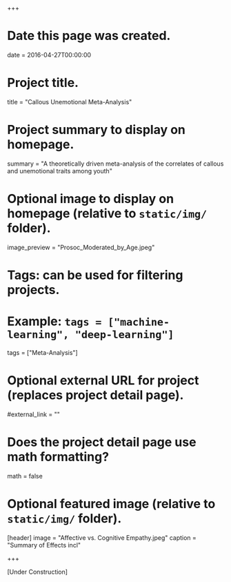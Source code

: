 +++
# Date this page was created.
date = 2016-04-27T00:00:00

# Project title.
title = "Callous Unemotional Meta-Analysis"

# Project summary to display on homepage.
summary = "A theoretically driven meta-analysis of the correlates of callous and unemotional traits among youth"

# Optional image to display on homepage (relative to `static/img/` folder).
image_preview = "Prosoc_Moderated_by_Age.jpeg"

# Tags: can be used for filtering projects.
# Example: `tags = ["machine-learning", "deep-learning"]`
tags = ["Meta-Analysis"]

# Optional external URL for project (replaces project detail page).
#external_link = ""

# Does the project detail page use math formatting?
math = false

# Optional featured image (relative to `static/img/` folder).
[header]
image = "Affective vs. Cognitive Empathy.jpeg"
caption = "Summary of Effects incl"

+++

[Under Construction]